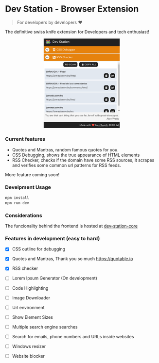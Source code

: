# Dev Station - Browser Extension

> For developers by developers ❤️

The definitive swiss knife extension for Developers and tech enthusiast!

<p align="center">
    <img src="https://github.com/cr0wg4n/dev-station-extension/blob/development/docs/images/basic_screen.png?raw=true" width="250">
</p>

### Current features
* Quotes and Mantras, random famous quotes for you.
* CSS Debugging, shows the true appearance of HTML elements
* RSS Checker, checks if the domain have some RSS sources, it scrapes and verifies some common url patterns for RSS feeds.

More feature coming soon!

### Develpment Usage
```sh
npm install 
npm run dev
```

### Considerations 
The funcionality behind the frontend is hosted at [dev-station-core](https://github.com/cr0wg4n/dev-station-core)

### Features in development (easy to hard)
- [x] CSS outline for debugging
- [x] Quotes and Mantras, Thank you so much https://quotable.io
- [x] RSS checker
- [ ] Lorem Ipsum Generator (On development)
- [ ] Code Highlighting
- [ ] Image Downloader
- [ ] Url environment
- [ ] Show Element Sizes
- [ ] Multiple search engine searches
- [ ] Search for emails, phone numbers and URLs inside websites
- [ ] Windows resizer
- [ ] Website blocker

